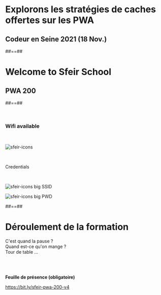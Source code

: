 <!-- .slide: class="transition blue" -->

# **Explorons les stratégies de caches offertes sur les PWA**

## Codeur en Seine 2021 (18 Nov.)

##==##

<!-- .slide: class="first-slide" sfeir-level="2" sfeir-techno="pwa" data-type-show="hide" -->

# **Welcome to Sfeir School**

## **PWA 200**

##==##
<!-- .slide: class="bg-blur" -->

<br>

### Wifi available 

<br>

![sfeir-icons](wifi)<!-- .element: style="--icon-size:300px; --icon-color:var(--light-grey);" -->

<br>

Credentials
<!-- .element: class="center" -->
<br>

![sfeir-icons big](user)<!-- .element: style="--icon-color:var(--light-grey);" --> SSID

![sfeir-icons big](lock)<!-- .element: style="--icon-color:var(--light-grey);" --> PWD

##==##

<!-- .slide: data-type-show="hide" -->

# Déroulement de la formation

<p class="center">
C'est quand la pause ?<br>
Quand est-ce qu'on mange ?<br>
Tour de table ...
</p>
<br><br>

**Feuille de présence (obligatoire)** <!-- .element: class="center" -->

https://bit.ly/sfeir-pwa-200-v4 <!-- .element: class="center" -->
